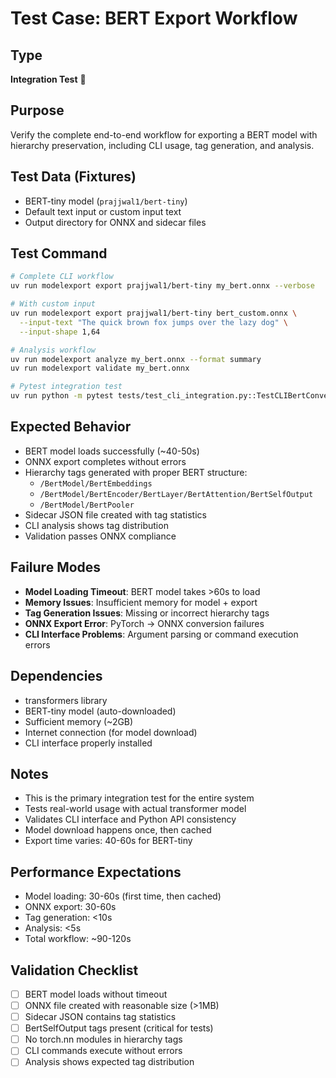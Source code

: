 # Test Case: BERT Export Workflow

## Type
**Integration Test** 🔗

## Purpose
Verify the complete end-to-end workflow for exporting a BERT model with hierarchy preservation, including CLI usage, tag generation, and analysis.

## Test Data (Fixtures)
- BERT-tiny model (`prajjwal1/bert-tiny`)
- Default text input or custom input text
- Output directory for ONNX and sidecar files

## Test Command
```bash
# Complete CLI workflow
uv run modelexport export prajjwal1/bert-tiny my_bert.onnx --verbose

# With custom input
uv run modelexport export prajjwal1/bert-tiny bert_custom.onnx \
  --input-text "The quick brown fox jumps over the lazy dog" \
  --input-shape 1,64

# Analysis workflow
uv run modelexport analyze my_bert.onnx --format summary
uv run modelexport validate my_bert.onnx

# Pytest integration test
uv run python -m pytest tests/test_cli_integration.py::TestCLIBertConversion::test_bert_conversion_basic -v
```

## Expected Behavior
- BERT model loads successfully (~40-50s)
- ONNX export completes without errors
- Hierarchy tags generated with proper BERT structure:
  - `/BertModel/BertEmbeddings`
  - `/BertModel/BertEncoder/BertLayer/BertAttention/BertSelfOutput`
  - `/BertModel/BertPooler`
- Sidecar JSON file created with tag statistics
- CLI analysis shows tag distribution
- Validation passes ONNX compliance

## Failure Modes
- **Model Loading Timeout**: BERT model takes >60s to load
- **Memory Issues**: Insufficient memory for model + export
- **Tag Generation Issues**: Missing or incorrect hierarchy tags
- **ONNX Export Error**: PyTorch → ONNX conversion failures
- **CLI Interface Problems**: Argument parsing or command execution errors

## Dependencies
- transformers library
- BERT-tiny model (auto-downloaded)
- Sufficient memory (~2GB)
- Internet connection (for model download)
- CLI interface properly installed

## Notes
- This is the primary integration test for the entire system
- Tests real-world usage with actual transformer model
- Validates CLI interface and Python API consistency
- Model download happens once, then cached
- Export time varies: 40-60s for BERT-tiny

## Performance Expectations
- Model loading: 30-60s (first time, then cached)
- ONNX export: 30-60s  
- Tag generation: <10s
- Analysis: <5s
- Total workflow: ~90-120s

## Validation Checklist
- [ ] BERT model loads without timeout
- [ ] ONNX file created with reasonable size (>1MB)
- [ ] Sidecar JSON contains tag statistics
- [ ] BertSelfOutput tags present (critical for tests)
- [ ] No torch.nn modules in hierarchy tags
- [ ] CLI commands execute without errors
- [ ] Analysis shows expected tag distribution
